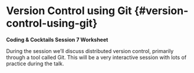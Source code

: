 # Version Control using Git {#version-control-using-git}

**Coding &amp; Cocktails Session 7 Worksheet**

During the session we’ll discuss distributed version control, primarily through a tool called Git. This will be a very interactive session with lots of practice during the talk.


